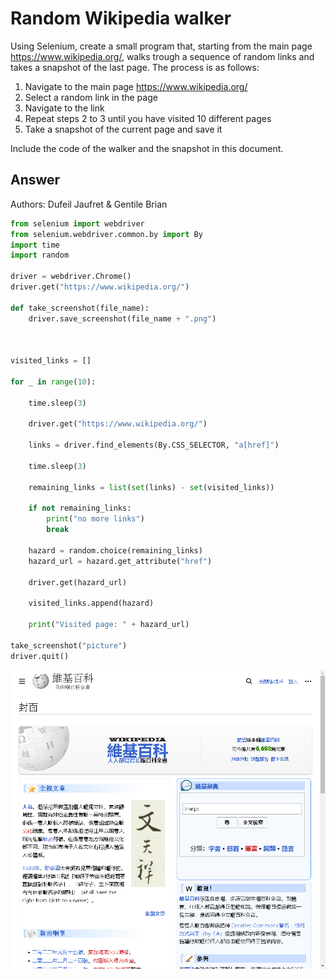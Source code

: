 # Random Wikipedia walker

Using Selenium, create a small program that, starting from the main page https://www.wikipedia.org/, walks trough a sequence of random links and takes a snapshot of the last page.
The process is as follows:

 1. Navigate to the main page https://www.wikipedia.org/
 2. Select a random link in the page
 3. Navigate to the link
 4. Repeat steps 2 to 3 until you have visited 10 different pages
 5. Take a snapshot of the current page and save it

Include the code of the walker and the snapshot in this document.

## Answer

Authors: Dufeil Jaufret & Gentile Brian

```python
from selenium import webdriver
from selenium.webdriver.common.by import By
import time
import random

driver = webdriver.Chrome()
driver.get("https://www.wikipedia.org/")

def take_screenshot(file_name):
    driver.save_screenshot(file_name + ".png")



visited_links = []

for _ in range(10):

    time.sleep(3)

    driver.get("https://www.wikipedia.org/")

    links = driver.find_elements(By.CSS_SELECTOR, "a[href]")

    time.sleep(3)

    remaining_links = list(set(links) - set(visited_links))
    
    if not remaining_links:
        print("no more links")
        break

    hazard = random.choice(remaining_links)
    hazard_url = hazard.get_attribute("href")
    
    driver.get(hazard_url)
    
    visited_links.append(hazard)

    print("Visited page: " + hazard_url)

take_screenshot("picture")
driver.quit()
```

![image info](./wikipediaPicture.png)
